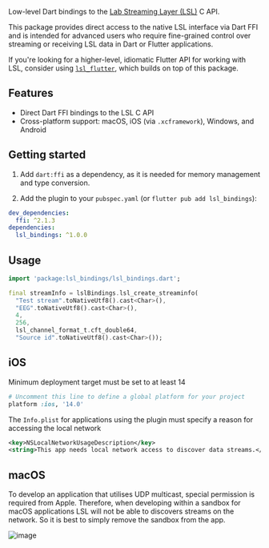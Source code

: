 Low-level Dart bindings to the [Lab Streaming Layer (LSL)](https://github.com/sccn/labstreaminglayer) C API.

This package provides direct access to the native LSL interface via Dart FFI and is intended for advanced users who require fine-grained control over streaming or receiving LSL data in Dart or Flutter applications.

If you're looking for a higher-level, idiomatic Flutter API for working with LSL, consider using [`lsl_flutter`](https://pub.dev/packages/lsl_flutter), which builds on top of this package.

## Features

- Direct Dart FFI bindings to the LSL C API
- Cross-platform support: macOS, iOS (via `.xcframework`), Windows, and Android

## Getting started

1. Add `dart:ffi` as a dependency, as it is needed for memory management and type conversion.

2. Add the plugin to your `pubspec.yaml` (or `flutter pub add lsl_bindings`):

```yaml
dev_dependencies:
  ffi: ^2.1.3
dependencies:
  lsl_bindings: ^1.0.0
```

## Usage

```dart
import 'package:lsl_bindings/lsl_bindings.dart';

final streamInfo = lslBindings.lsl_create_streaminfo(
  "Test stream".toNativeUtf8().cast<Char>(),
  "EEG".toNativeUtf8().cast<Char>(),
  4,
  256,
  lsl_channel_format_t.cft_double64,
  "Source id".toNativeUtf8().cast<Char>());
```

## iOS

Minimum deployment target must be set to at least 14

```ruby
# Uncomment this line to define a global platform for your project
platform :ios, '14.0'
```

The `Info.plist` for applications using the plugin must specify a reason for accessing the local network

```xml
<key>NSLocalNetworkUsageDescription</key>
<string>This app needs local network access to discover data streams.</string>
```

## macOS

To develop an application that utilises UDP multicast, special permission is required from Apple. Therefore, when developing within a sandbox for macOS applications LSL will not be able to discovers streams on the network. So it is best to simply remove the sandbox from the app.

![image](https://github.com/user-attachments/assets/6ccc2e9c-485a-4b77-88c3-3b9a220314fc)

<!--
# lsl_bindings

A new Flutter FFI plugin project.

## Getting Started

This project is a starting point for a Flutter
[FFI plugin](https://flutter.dev/to/ffi-package),
a specialized package that includes native code directly invoked with Dart FFI.

## Project structure

This template uses the following structure:

* `src`: Contains the native source code, and a CmakeFile.txt file for building
  that source code into a dynamic library.

* `lib`: Contains the Dart code that defines the API of the plugin, and which
  calls into the native code using `dart:ffi`.

* platform folders (`android`, `ios`, `windows`, etc.): Contains the build files
  for building and bundling the native code library with the platform application.

## Building and bundling native code

The `pubspec.yaml` specifies FFI plugins as follows:

```yaml
  plugin:
    platforms:
      some_platform:
        ffiPlugin: true
````

This configuration invokes the native build for the various target platforms
and bundles the binaries in Flutter applications using these FFI plugins.

This can be combined with dartPluginClass, such as when FFI is used for the
implementation of one platform in a federated plugin:

```yaml
plugin:
  implements: some_other_plugin
  platforms:
    some_platform:
      dartPluginClass: SomeClass
      ffiPlugin: true
```

A plugin can have both FFI and method channels:

```yaml
plugin:
  platforms:
    some_platform:
      pluginClass: SomeName
      ffiPlugin: true
```

The native build systems that are invoked by FFI (and method channel) plugins are:

- For Android: Gradle, which invokes the Android NDK for native builds.
  - See the documentation in android/build.gradle.
- For iOS and MacOS: Xcode, via CocoaPods.
  - See the documentation in ios/lsl_bindings.podspec.
  - See the documentation in macos/lsl_bindings.podspec.
- For Linux and Windows: CMake.
  - See the documentation in linux/CMakeLists.txt.
  - See the documentation in windows/CMakeLists.txt.

## Binding to native code

To use the native code, bindings in Dart are needed.
To avoid writing these by hand, they are generated from the header file
(`src/lsl_bindings.h`) by `package:ffigen`.
Regenerate the bindings by running `dart run ffigen --config ffigen.yaml`.

## Invoking native code

Very short-running native functions can be directly invoked from any isolate.
For example, see `sum` in `lib/lsl_bindings.dart`.

Longer-running functions should be invoked on a helper isolate to avoid
dropping frames in Flutter applications.
For example, see `sumAsync` in `lib/lsl_bindings.dart`.

## Flutter help

For help getting started with Flutter, view our
[online documentation](https://docs.flutter.dev), which offers tutorials,
samples, guidance on mobile development, and a full API reference.
-->
